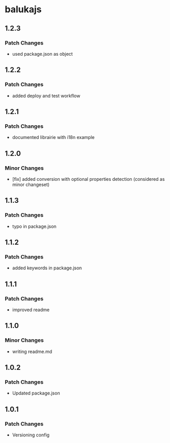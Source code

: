 # balukajs

## 1.2.3

### Patch Changes

- used package.json as object

## 1.2.2

### Patch Changes

- added deploy and test workflow

## 1.2.1

### Patch Changes

- documented librairie with i18n example

## 1.2.0

### Minor Changes

- [fix] added conversion with optional properties detection (considered as minor changeset)

## 1.1.3

### Patch Changes

- typo in package.json

## 1.1.2

### Patch Changes

- added keywords in package.json

## 1.1.1

### Patch Changes

- improved readme

## 1.1.0

### Minor Changes

- writing readme.md

## 1.0.2

### Patch Changes

- Updated package.json

## 1.0.1

### Patch Changes

- Versioning config
